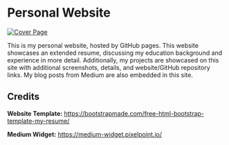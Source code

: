 # Personal Website

[![Cover Page](https://i.postimg.cc/zG14v8wf/cover-Screen.png)](https://postimg.cc/N5pdPhzh)

This is my personal website, hosted by GitHub pages. This website showcases an extended resume, discussing
my education background and experience in more detail. Additionally, my projects are showcased
on this site with additional screenshots, details, and website/GitHub repository links. My blog posts
from Medium are also embedded in this site.

## Credits
**Website Template:** https://bootstrapmade.com/free-html-bootstrap-template-my-resume/

**Medium Widget:** https://medium-widget.pixelpoint.io/
